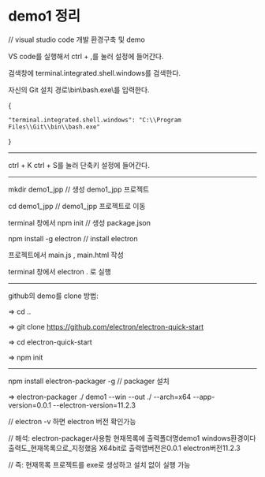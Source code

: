 # demo1 정리
 
// visual studio code 개발 환경구축 및 demo

VS code를 실행해서 ctrl + ,를 눌러 설정에 들어간다.

검색창에 terminal.integrated.shell.windows를 검색한다.

자신의 Git 설치 경로\bin\bash.exe\를 입력한다.

{

    "terminal.integrated.shell.windows": "C:\\Program Files\\Git\\bin\\bash.exe"
    
}

-------------

ctrl + K ctrl + S를 눌러 단축키 설정에 들어간다.

------------

mkdir demo1_jpp                 // 생성 demo1_jpp 프로젝트

cd demo1_jpp                    // demo1_jpp 프로젝트로 이동

terminal 창에서     npm init    // 생성 package.json

npm install -g electron         // install electron

프로젝트에서 main.js ,  main.html 작성

terminal 창에서 electron . 로 실행

----------------

github의 demo를 clone 방법:

=> cd .. 

=> git clone https://github.com/electron/electron-quick-start

=> cd electron-quick-start

=>  npm init

-------------

npm install electron-packager -g     // packager 설치

=> electron-packager ./ demo1 --win --out ./ --arch=x64 --app-version=0.0.1 --electron-version=11.2.3

// electron -v  하면 electron 버전 확인가능

// 해석: electron-packager사용함 현재목록에 출력폴더명demo1 windows환경이다 출력도_현재목록으로_지정했음 X64bit로 출력앱버전은0.0.1 electron버전11.2.3

// 즉: 현재목록 프로젝트를 exe로 생성하고 설치 없이 실행 가능

